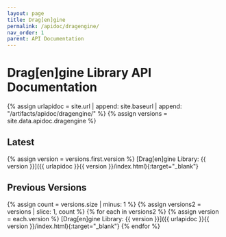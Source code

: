 ```yaml
---
layout: page
title: Drag[en]gine
permalink: /apidoc/dragengine/
nav_order: 1
parent: API Documentation
---
```


# Drag[en]gine Library API Documentation

{% assign urlapidoc = site.url | append: site.baseurl | append: "/artifacts/apidoc/dragengine/" %}
{% assign versions = site.data.apidoc.dragengine %}

## Latest
{% assign version = versions.first.version %}
[Drag[en]gine Library: {{ version }}]({{ urlapidoc }}{{ version }}/index.html){:target="_blank"}

## Previous Versions
{% assign count = versions.size | minus: 1 %}
{% assign versions2 = versions | slice: 1, count %}
{% for each in versions2 %}
  {% assign version = each.version %}
  [Drag[en]gine Library: {{ version }}]({{ urlapidoc }}{{ version }}/index.html){:target="_blank"}
{% endfor %}
